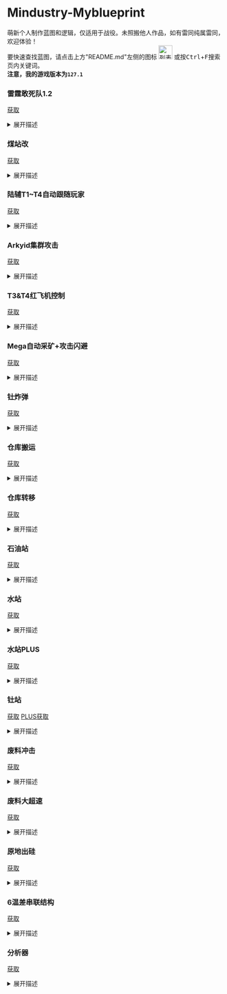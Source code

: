 # Mindustry-Myblueprint
萌新个人制作蓝图和逻辑，仅适用于战役。未照搬他人作品，如有雷同纯属雷同，欢迎体验！<br>
要快速查找蓝图，请点击上方"README.md"左侧的图标
<img src="https://css.gg/layout-list.svg" alt="列表图标" title="List" width="32" height="32"/>
或按<kbd>Ctrl</kbd>+<kbd>F</kbd>搜索页内关键词。<br>
**注意，我的游戏版本为<code>127.1</code>**<br>

### 雷霆敢死队1.2
[获取](https://cdn.jsdelivr.net/gh/Hexrotor/Mindustry-Myblueprint/base64text/boom1.2.txt)<br>
<details><summary>展开描述</summary>
控制雷霆自动从核心拿爆混后轰炸敌方炮塔或核心，并在低于一定生命值时自动返回核心。自动携带地面单位(最多4个，但跟随模式不受限制)，自动攻击地面敌人。附近有敌人(包括空军)自动释放单位，低生命值返回核心时自动释放单位，关闭携带开关时释放所有单位。单位携带数、最低生命值、携带物、轰炸对象可自定义。<br>
注意：由于代码过多，单位过多时某些功能可能效果不佳；单位携带功能不一定实用，请酌情使用；判断可携带单位使用了血量比对(仅携带900及以下，但跟随模式不受限制)，所以您如果安装了某些模组，这可能会引发问题。<br>

行为优先级：取携带物>跟随玩家=自爆=释放单位>攻击核心>低血量返回>攻击敌人>携带单位>攻击炮塔<br>

按钮的功能：<br>
* 左下为总开关，开启后从核心拿爆混后自动轰炸敌方炮塔，并在低于一定生命值时返回。若低于设定的自爆生命值，则会冲向敌方炮塔直到爆炸。<br>
* 左上为轰炸核心开关，开启后会直接拿爆混冲向敌方核心，不会返回。此开关比右上玩家操控开关优先级低，但此开关开启时影响玩家操控模式时的低血量返回程序，即低血量不会返回。<br>
* 右上为跟随玩家开关，开启后会覆盖轰炸核心的命令，优先跟随玩家。此开关开启时，玩家可以通过操控"电弧"来控制单位移动，玩家可带2~3个雷霆绕到敌方核心，并在接近时关闭并切换到轰炸核心命令。<br>
* 顶部为单位携带开关，开启后自动携带附近陆军，关闭后释放所有单位。<br>
* 分类器可以选择携带物，默认为爆混。<br>

**没有调用冲突检测！**<br>

![预览](https://cdn.jsdelivr.net/gh/Hexrotor/Mindustry-Myblueprint/images/boom1.2.jpg)

</details>

### 煤站改
[获取](https://cdn.jsdelivr.net/gh/Hexrotor/Mindustry-Myblueprint/base64text/coal2.txt)<br>
<details><summary>展开描述</summary>
修改后的煤站，装弹效率有点低，但增加了库存。<br>

![预览](https://cdn.jsdelivr.net/gh/Hexrotor/Mindustry-Myblueprint/images/coal2.png)

</details>

### 陆辅T1~T4自动跟随玩家
[获取](https://cdn.jsdelivr.net/gh/Hexrotor/Mindustry-Myblueprint/base64text/followplayer.txt)<br>
<details><summary>展开描述</summary>
通过"电弧"操控单位前往指定坐标攻击或跟随玩家攻击。玩家未控制时自动攻击敌人，但不会攻击敌方建筑。注意不要进入石油、深水区域。<br>

**没有调用冲突检测！**<br>

![预览](https://cdn.jsdelivr.net/gh/Hexrotor/Mindustry-Myblueprint/images/followplayer.jpg)
  
</details>

### Arkyid集群攻击
[获取](https://cdn.jsdelivr.net/gh/Hexrotor/Mindustry-Myblueprint/base64text/arkyid.txt)<br>
<details><summary>展开描述</summary>
自动pathfind并集群攻击敌人，带远程追踪（不能避障）。通过操控"电弧"可控制单位：长按任意区域进入玩家控制模式，再次长按退出控制。经实测BOSS进入激光攻击范围后活不过10s。<br>
  
**没有调用冲突检测！**<br>

![预览](https://cdn.jsdelivr.net/gh/Hexrotor/Mindustry-Myblueprint/images/arkyid.jpg)

</details>

### T3&T4红飞机控制
[获取](https://cdn.jsdelivr.net/gh/Hexrotor/Mindustry-Myblueprint/base64text/airctrl.txt)<br>
<details><summary>展开描述</summary>
通过"电弧"操控T3&T4红飞机单位前往指定坐标攻击。若玩家不控制，则自动锁定并攻击附近敌人。锁定后可远程追踪，需要手动操作才能切换锁定对象。<br>

**没有调用冲突检测！**<br>

![预览](https://cdn.jsdelivr.net/gh/Hexrotor/Mindustry-Myblueprint/images/airctrl.jpg)

</details>

### Mega自动采矿+攻击闪避
[获取](https://cdn.jsdelivr.net/gh/Hexrotor/Mindustry-Myblueprint/base64text/megaplus.txt)<br>
<details><summary>展开描述</summary>
调用巨像自动开采核心内最少的物品(铜铅煤钛)同时保留自动修复，可手动选择开采物，扣血量超过10自动返回基地。优先攻击敌人，并反复横跳躲避攻击。本逻辑兼容所有"boostable"的矿机，自行更改unit bind即可(对于开采等级低的单位会出问题，可以通过分类器强制指定开采矿物)。由于技术原因自动修复功能仅对巨像单位开放。<br>

**仅调用闲置的0flag单位。众所周知煤是易燃物，进入核心有风险，故推荐使用分类器指定开采物。**<br>

![预览](https://cdn.jsdelivr.net/gh/Hexrotor/Mindustry-Myblueprint/images/megaplus.jpg)

</details>

### 钍炸弹
[获取](https://cdn.jsdelivr.net/gh/Hexrotor/Mindustry-Myblueprint/base64text/autoboom.txt)<br>
<details><summary>展开描述</summary>
利用爆炸的钍堆消灭周围的一切。自动调用星辉或独影装填钍，钍堆生命值低于500自动引爆，可手动引爆。<br>
按钮的功能：左侧按钮解除热量限制，即引爆；右侧按钮选择调用星辉或独影，默认为星辉。<br>

**仅调用闲置的单位，调用的单位会被赋予随机flag值以供其余处理器区分，结束后恢复flag值为0。当心您的支援单位被误伤！**<br>

![预览](https://cdn.jsdelivr.net/gh/Hexrotor/Mindustry-Myblueprint/images/autoboom.jpg)

</details>

### 仓库搬运
[获取](https://cdn.jsdelivr.net/gh/Hexrotor/Mindustry-Myblueprint/base64text/itemtrans.txt)<br>
<details><summary>展开描述</summary>
显示物品统计并当仓库单物品容量仅剩50时控制独影将物品搬运到核心。需要手动链接仓库(一对一)，并在代码内设置仓库名称。<br>

**调用单位可自行修改，仅调用闲置的单位，调用的单位会被赋予同一随机flag值以供其余处理器区分。由于技术原因flag值不会恢复，但不影响本逻辑的运行。**<br>

![预览](https://cdn.jsdelivr.net/gh/Hexrotor/Mindustry-Myblueprint/images/itemtrans.jpg)

</details>

### 仓库转移
[获取](https://cdn.jsdelivr.net/gh/Hexrotor/Mindustry-Myblueprint/base64text/paytrans.txt)<br>
<details><summary>展开描述</summary>
自动选择Mega/Quad并调用其转移仓库或容器，至少需要两个同类单位才能运行。<br>
用法：分为装载点与卸载点，需要进入逻辑内设置"单位配对码"以关联两个站点。左开关开即将此站点设为装载点，关闭则将此站点设为卸载点。中间为总开关。右侧选择器可选择检测物，默认为null(检测物品总和)。信息板可以看到已设置的参数。<br>
行为：当装载点的检测物数量检测值达到设置的最大容量(null为单容量上限\*种类，若选择了检测物则按单容量上限计算)时，调用一个空单位将仓库拾起，将此单位flag标记为设定的单位配对码。装载点缺少仓库(容器)时，调用一个flag为3(2)的单位放置一个新的仓库；当卸载点仓库内检测物数量检测值低至设定的最小值，调用一个空单位将仓库(容器)拾起并标记其flag为3(2)。卸载点缺少仓库时，调用对应flag为配对码的单位放置仓库，随后该单位flag恢复为0。自动将payloadcount为0的单位flag设置为0。为提升速度，用于兼容其它逻辑的调用冲突检测已移除，请避免使用其它逻辑时与本逻辑调用的单位类型相同。

**没有调用冲突检测！调用单位可自行修改，仅调用符合条件的单位，调用中的单位会被赋予唯一flag值以供其余处理器区分。请注意单位的payload容量。**<br>

![预览](https://cdn.jsdelivr.net/gh/Hexrotor/Mindustry-Myblueprint/images/paytrans.jpg)

</details>

### 石油站
[获取](https://cdn.jsdelivr.net/gh/Hexrotor/Mindustry-Myblueprint/base64text/petroleum.txt)<br>
<details><summary>展开描述</summary>
需要外部供应石油(供应点在左下)，可以在有石油的状态下自启动，非常强大。和煤站一样，容易火灾。<br>

![预览](https://cdn.jsdelivr.net/gh/Hexrotor/Mindustry-Myblueprint/images/petroleum.png)

</details>

### 水站
[获取](https://cdn.jsdelivr.net/gh/Hexrotor/Mindustry-Myblueprint/base64text/water.txt)<br>
<details><summary>展开描述</summary>
需要大面积的水，局限性很大。<br>

![预览](https://cdn.jsdelivr.net/gh/Hexrotor/Mindustry-Myblueprint/images/water.png)

</details>

### 水站PLUS
[获取](https://cdn.jsdelivr.net/gh/Hexrotor/Mindustry-Myblueprint/base64text/waterplus.txt)<br>
<details><summary>展开描述</summary>
需要小面积水，大面积空地。<br>

![预览](https://cdn.jsdelivr.net/gh/Hexrotor/Mindustry-Myblueprint/images/waterplus.png)

</details>

### 钍站
[获取](https://cdn.jsdelivr.net/gh/Hexrotor/Mindustry-Myblueprint/base64text/tu.txt)
[PLUS获取](https://cdn.jsdelivr.net/gh/Hexrotor/Mindustry-Myblueprint/base64text/tuplus.txt)<br>
<details><summary>展开描述</summary>
需要放入钍来启动(也可自启动)，启动过程会轻微负电。做成一体式是为了好看，实际操作还是按地形部署比较简便。<br>

![预览](https://cdn.jsdelivr.net/gh/Hexrotor/Mindustry-Myblueprint/images/tu.png)
![PLUS预览](https://cdn.jsdelivr.net/gh/Hexrotor/Mindustry-Myblueprint/images/tuplus.png)

</details>

### 废料冲击
[获取](https://cdn.jsdelivr.net/gh/Hexrotor/Mindustry-Myblueprint/base64text/reactor.txt)<br>
<details><summary>展开描述</summary>
可能需要绿带才能带动，稳定后发电量7.7k左右。带安全启动与低血自停。<br>

![预览](https://cdn.jsdelivr.net/gh/Hexrotor/Mindustry-Myblueprint/images/reactor.png)

</details>

### 废料大超速
[获取](https://cdn.jsdelivr.net/gh/Hexrotor/Mindustry-Myblueprint/base64text/fwbooster.txt)<br>
<details><summary>展开描述</summary>
可能需要一些时间才能稳定运行，可以放入相位物使其稳定。<br>

![预览](https://cdn.jsdelivr.net/gh/Hexrotor/Mindustry-Myblueprint/images/fwbooster.jpg)

</details>

### 原地出硅
[获取](https://cdn.jsdelivr.net/gh/Hexrotor/Mindustry-Myblueprint/base64text/si.txt)<br>
<details><summary>展开描述</summary>
调用单位挖材料并生产硅放入仓库，没啥用，有时也许有奇效。可配合其他逻辑使用，比如仓库搬运。<br>
  
**调用策略同"Mega自动挖矿"逻辑，单位默认为耀星。**<br>

![预览](https://cdn.jsdelivr.net/gh/Hexrotor/Mindustry-Myblueprint/images/si.jpg)

</details>

### 6温差串联结构
[获取](https://cdn.jsdelivr.net/gh/Hexrotor/Mindustry-Myblueprint/base64text/tgen.txt)<br>
<details><summary>展开描述</summary>
以6温差为一组的串联结构，需要外部供应冷冻液与硫，净发电量9.4k。<br>

![预览](https://cdn.jsdelivr.net/gh/Hexrotor/Mindustry-Myblueprint/images/tgen.jpg)

</details>

### 分析器
[获取](https://cdn.jsdelivr.net/gh/Hexrotor/Mindustry-Myblueprint/base64text/monitor.txt)<br>
<details><summary>展开描述</summary>
名字叫分析器但它并不能自己分析，它在屏幕上绘制荷载内的物品与液体变化曲线，所以你可以根据这些曲线知道你要做什么。<br>
需要手动链接荷载后在逻辑编辑中将荷载关联到变量。使用分类器选择要检测的物品，使用开关切换要检测的液体，一次只能检测一种物品和液体。<br>

![预览](https://cdn.jsdelivr.net/gh/Hexrotor/Mindustry-Myblueprint/images/monitor.png)

</details>
